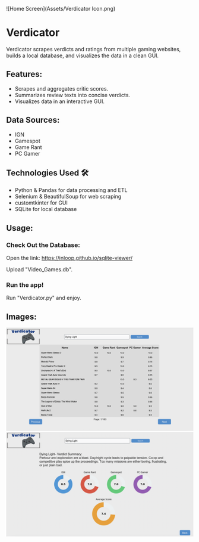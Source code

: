 ![Home Screen](Assets/Verdicator Icon.png)
# Verdicator
Verdicator scrapes verdicts and ratings from multiple gaming websites, builds a local database, and visualizes the data in a clean GUI.

## Features:
 - Scrapes and aggregates critic scores.
 - Summarizes review texts into concise verdicts.
 - Visualizes data in an interactive GUI.

## Data Sources:
 - IGN  
 - Gamespot  
 - Game Rant  
 - PC Gamer  
 
 ## Technologies Used 🛠️
 - Python & Pandas for data processing and ETL
 - Selenium & BeautifulSoup for web scraping
 - customtkinter for GUI
 - SQLite for local database
 
 ## Usage:
 ### Check Out the Database:
 Open the link: https://inloop.github.io/sqlite-viewer/
 
 Upload "Video_Games.db".
 
 ### Run the app!
 Run "Verdicator.py" and enjoy.
 
 
 ## Images:
 ![Rating](Assets/Screenshot3.png)
 ![Home Screen](Assets/Screenshot2.png)


 
